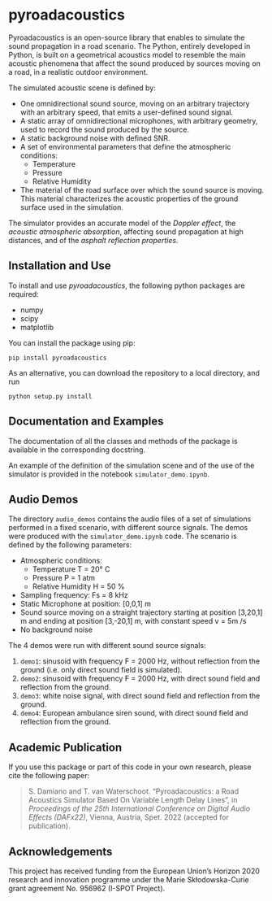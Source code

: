 # pyroadacoustics
Pyroadacoustics is an open-source library that enables to simulate the sound propagation in a road scenario. The Python, entirely developed in Python, is built on a geometrical acoustics model to resemble the main acoustic phenomena that affect the sound produced by sources moving on a road, in a realistic outdoor environment.

The simulated acoustic scene is defined by:
- One omnidirectional sound source, moving on an arbitrary trajectory with an arbitrary speed, that emits a user-defined sound signal.
- A static array of omnidirectional microphones, with arbitrary geometry, used to record the sound produced by the source.
- A static background noise with defined SNR.
- A set of environmental parameters that define the atmospheric conditions:
    - Temperature
    - Pressure
    - Relative Humidity
- The material of the road surface over which the sound source is moving. This material characterizes the acoustic properties of the ground surface used in the simulation.

The simulator provides an accurate model of the *Doppler effect*, the *acoustic atmospheric absorption*, affecting sound propagation at high distances, and of the *asphalt reflection properties*.

## Installation and Use
To install and use *pyroadacoustics*, the following python packages are required:
- numpy
- scipy
- matplotlib

You can install the package using pip:

    pip install pyroadacoustics

As an alternative, you can download the repository to a local directory, and run

    python setup.py install


## Documentation and Examples
The documentation of all the classes and methods of the package is available in the corresponding docstring. 

An example of the definition of the simulation scene and of the use of the simulator is provided in the notebook `simulator_demo.ipynb`.

## Audio Demos
The directory `audio_demos` contains the audio files of  a set of simulations performed in a fixed scenario, with different source signals. The demos were produced with the `simulator_demo.ipynb` code. The scenario is defined by the following parameters:
- Atmospheric conditions: 
    - Temperature T = 20° C
    - Pressure P = 1 atm
    - Relative Humidity H = 50 %
- Sampling frequency: Fs = 8 kHz
- Static Microphone at position: [0,0,1] m
- Sound source moving on a straight trajectory starting at position [3,20,1] m and ending at position [3,-20,1] m, with constant speed v = 5m /s
- No background noise

The 4 demos were run with different sound source signals:

1. `demo1`: sinusoid with frequency F = 2000 Hz, without reflection from the ground (i.e. only direct sound field is simulated).
2. `demo2`: sinusoid with frequency F = 2000 Hz, with direct sound field and reflection from the ground.
3. `demo3`: white noise signal, with direct sound field and reflection from the ground.
4. `demo4`: European ambulance siren sound, with direct sound field and reflection from the ground.

## Academic Publication
If you use this package or part of this code in your own research, please cite the following paper:
> S. Damiano and T. van Waterschoot. “Pyroadacoustics: a Road Acoustics Simulator Based On Variable Length Delay Lines”, in *Proceedings of the 25th International Conference on Digital Audio Effects (DAFx22)*, Vienna, Austria, Spet. 2022 (accepted for publication).

## Acknowledgements
This project has received funding from the European Union’s Horizon 2020 research and innovation programme under the Marie Skłodowska-Curie grant agreement No. 956962 (I-SPOT Project).

